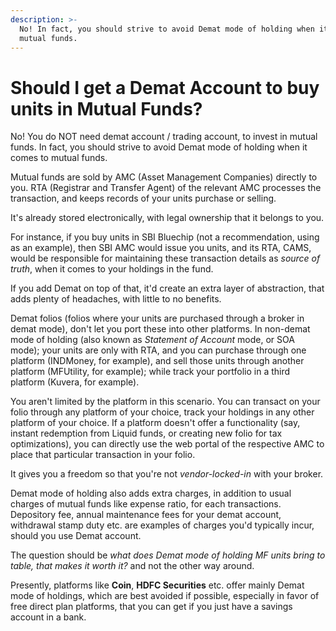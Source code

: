 ```yaml
---
description: >-
  No! In fact, you should strive to avoid Demat mode of holding when it comes to
  mutual funds.
---
```


# Should I get a Demat Account to buy units in Mutual Funds?

No! You do NOT need demat account / trading account, to invest in mutual funds. In fact, you should strive to avoid Demat mode of holding when it comes to mutual funds.

Mutual funds are sold by AMC \(Asset Management Companies\) directly to you. RTA \(Registrar and Transfer Agent\) of the relevant AMC processes the transaction, and keeps records of your units purchase or selling.

It's already stored electronically, with legal ownership that it belongs to you.

For instance, if you buy units in SBI Bluechip \(not a recommendation, using as an example\), then SBI AMC would issue you units, and its RTA, CAMS, would be responsible for maintaining these transaction details as _source of truth_, when it comes to your holdings in the fund.

If you add Demat on top of that, it'd create an extra layer of abstraction, that adds plenty of headaches, with little to no benefits.

Demat folios \(folios where your units are purchased through a broker in demat mode\), don't let you port these into other platforms. In non-demat mode of holding \(also known as _Statement of Account_ mode, or SOA mode\); your units are only with RTA, and you can purchase through one platform \(INDMoney, for example\), and sell those units through another platform \(MFUtility, for example\); while track your portfolio in a third platform \(Kuvera, for example\).

You aren't limited by the platform in this scenario. You can transact on your folio through any platform of your choice, track your holdings in any other platform of your choice. If a platform doesn't offer a functionality \(say, instant redemption from Liquid funds, or creating new folio for tax optimizations\), you can directly use the web portal of the respective AMC to place that particular transaction in your folio.

It gives you a freedom so that you're not _vendor-locked-in_ with your broker.

Demat mode of holding also adds extra charges, in addition to usual charges of mutual funds like expense ratio, for each transactions. Depository fee, annual maintenance fees for your demat account, withdrawal stamp duty etc. are examples of charges you'd typically incur, should you use Demat account.

The question should be _what does Demat mode of holding MF units bring to table, that makes it worth it?_ and not the other way around.

Presently, platforms like **Coin**, **HDFC Securities** etc. offer mainly Demat mode of holdings, which are best avoided if possible, especially in favor of free direct plan platforms, that you can get if you just have a savings account in a bank.

